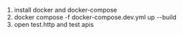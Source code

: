 1. install docker and docker-compose    
2. docker compose -f docker-compose.dev.yml up --build
3. open test.http and test apis
